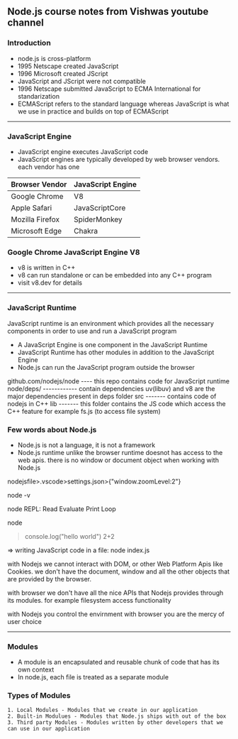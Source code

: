 ## Node.js course notes from Vishwas youtube channel

### Introduction

- node.js is cross-platform
- 1995 Netscape created JavaScript
- 1996 Microsoft created JScript
- JavaScript and JScript were not compatible
- 1996 Netscape submitted JavaScript to ECMA International for standarization
- ECMAScript refers to the standard language whereas JavaScript is what we use in practice and builds on top of ECMAScript

---

### JavaScript Engine

- JavaScript engine executes JavaScript code
- JavaScript engines are typically developed by web browser vendors. each vendor has one

| Browser Vendor  | JavaScript Engine |
| --------------- | ----------------- |
| Google Chrome   | V8                |
| Apple Safari    | JavaScriptCore    |
| Mozilla Firefox | SpiderMonkey      |
| Microsoft Edge  | Chakra            |

### Google Chrome JavaScript Engine V8

- v8 is written in C++
- v8 can run standalone or can be embedded into any C++ program
- visit v8.dev for details

---

### JavaScript Runtime

JavaScript runtime is an environment which provides all the necessary components in order to use and run a JavaScript program

- A JavaScript Engine is one component in the JavaScript Runtime
- JavaScript Runtime has other modules in addition to the JavaScript Engine
- Node.js can run the JavaScript program outside the browser

github.com/nodejs/node ---- this repo contains code for JavaScript runtime
node/deps/ ------------ contain dependencies
uv(libuv) and v8 are the major dependencies present in deps folder
src ------- contains code of nodejs in C++
lib ------- this folder contains the JS code which access the C++ feature for example fs.js (to access file system)

### Few words about Node.js

- Node.js is not a language, it is not a framework
- Node.js runtime unlike the browser runtime doesnot has access to the web apis. there is no window or document object when working with Node.js

nodejsfile>.vscode>settings.json>{"window.zoomLevel:2"}

node -v

node REPL:
Read
Evaluate
Print
Loop

node

> console.log("hello world")
> 2+2

=> writing JavaScript code in a file:
node index.js

with Nodejs we cannot interact with DOM, or other Web Platform Apis like Cookies. we don't have the document, window and all the other objects that are provided by the browser.

with browser we don't have all the nice APIs that Nodejs provides through its modules. for example filesystem access functionality

with Nodejs you control the envirnment
with browser you are the mercy of user choice

---

### Modules

- A module is an encapsulated and reusable chunk of code that has its own context
- In node.js, each file is treated as a separate module

### Types of Modules

    1. Local Modules - Modules that we create in our application
    2. Built-in Modulues - Modules that Node.js ships with out of the box
    3. Third party Modules - Modules written by other developers that we can use in our application
